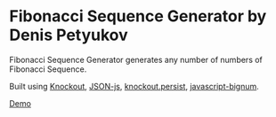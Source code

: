 # Fibonacci Sequence Generator by Denis Petyukov
Fibonacci Sequence Generator generates any number of numbers of Fibonacci Sequence.

Built using [Knockout](http://knockoutjs.com/), [JSON-js](https://github.com/douglascrockford/JSON-js), [knockout.persist](https://github.com/spoike/knockout.persist), [javascript-bignum](https://github.com/jtobey/javascript-bignum).

[Demo](http://githubprofile.github.io/fibonacci/)
